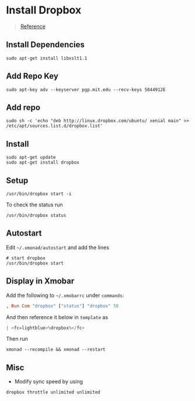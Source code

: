 # Install Dropbox

> [Reference](www.ubuntuupdates.org/ppa/dropbox)

## Install Dependencies
```shell
sudo apt-get install libxslt1.1
```

## Add Repo Key
```shell
sudo apt-key adv --keyserver pgp.mit.edu --recv-keys 5044912E
```

## Add repo
```shell
sudo sh -c 'echo "deb http://linux.dropbox.com/ubuntu/ xenial main" >> /etc/apt/sources.list.d/dropbox.list' 
```

## Install
```shell
sudo apt-get update
sudo apt-get install dropbox
```

## Setup
```shell
/usr/bin/dropbox start -i
```
To check the status run
```shell
/usr/bin/dropbox status
```

## Autostart
Edit `~/.xmonad/autostart` and add the lines
```shell
# start dropbox
/usr/bin/dropbox start
```

## Display in Xmobar
Add the following to `~/.xmobarrc` under `commands`:
```haskell 
, Run Com "dropbox" ["status"] "dropbox" 50
```
And then reference it below in `template` as
```haskell
| <fc=lightblue>%dropbox%</fc>
```
Then run
```shell
xmonad --recompile && xmonad --restart
```

## Misc
* Modify sync speed by using
```shell
dropbox throttle unlimited unlimited
```

